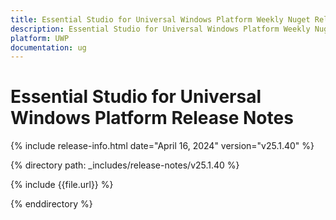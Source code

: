 ```yaml
---
title: Essential Studio for Universal Windows Platform Weekly Nuget Release Release Notes  
description: Essential Studio for Universal Windows Platform Weekly Nuget Release Release Notes  
platform: UWP
documentation: ug
---
```


# Essential Studio for Universal Windows Platform  Release Notes  

{% include release-info.html date="April 16, 2024"  version="v25.1.40" %} 

{% directory path: _includes/release-notes/v25.1.40 %}

{% include {{file.url}} %}

{% enddirectory %}